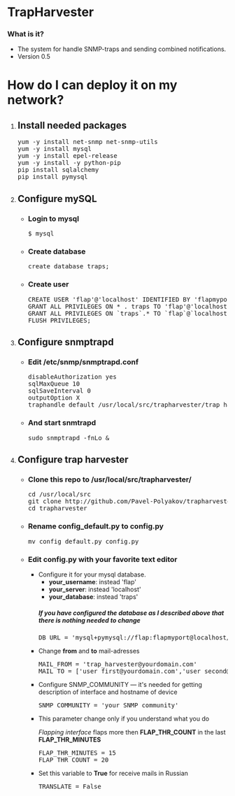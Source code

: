 # TrapHarvester #

### What is it? ###

* The system for handle SNMP-traps and sending combined notifications.
* Version 0.5

<h1> How do I can deploy it on my network? </h1>
  <ol>
    <li>
      <h2>Install needed packages</h2>
        <pre>
yum -y install net-snmp net-snmp-utils
yum -y install mysql
yum -y install epel-release
yum -y install -y python-pip
pip install sqlalchemy
pip install pymysql</pre>
    </li>
    <li>
      <h2>Configure mySQL</h2>
      <ul>
      <li>
      <h3>Login to mysql</h3>
      <pre>$ mysql</pre>
      </li>
      <li>
      <h3>Create database</h3>
      <pre>create database traps;</pre>
      </li>
      <li>
      <h3>Create user</h3>
      <pre>
CREATE USER 'flap'@'localhost' IDENTIFIED BY 'flapmyport';
GRANT ALL PRIVILEGES ON * . traps TO 'flap'@'localhost';
GRANT ALL PRIVILEGES ON `traps`.* TO `flap`@`localhost`;
FLUSH PRIVILEGES;</pre>
      </li>
    </ul>
    </li>
    <li>
      <h2>Configure snmptrapd</h2>
      <ul>
        <li>
        <h3>Edit /etc/snmp/snmptrapd.conf</h3>
          <pre>
disableAuthorization yes
sqlMaxQueue 10
sqlSaveInterval 0
outputOption X
traphandle default /usr/local/src/trapharvester/trap_handler.py</pre>
        </li>
        <li>
        <h3>And start <b>snmtrapd</b></h3>
          <pre>
sudo snmptrapd -fnLo &</pre>
        </li>
        </ul>
    </li>
    <li>
      <h2>Configure trap harvester</h2>
      <ul>
      <li>
        <h3>Clone this repo to <b>/usr/local/src/trapharvester/</b></h3>
          <pre>
cd /usr/local/src
git clone http://github.com/Pavel-Polyakov/trapharvester.git
cd trapharvester</pre>
       </li>
       <li>
        <h3>Rename <b>config_default.py</b> to <b>config.py</b></h3>
          <pre>
mv config_default.py config.py</pre>
        </li>
        <li>
<h3>Edit <b>config.py</b> with your favorite text editor</h3>
<ul>
<li>
Configure it for your mysql database.
<ul>
<li><b>your_username</b>: instead 'flap'</li>
<li><b>your_server</b>: instead 'localhost'</li>
<li><b>your_database</b>: instead 'traps'</li>
</ul>
<h5>If you have configured the database as I described above that there is nothing needed to change</h5>

<pre>
DB_URL = 'mysql+pymysql://flap:flapmyport@localhost/traps'
</pre>
</li>
<li>
Change <b>from</b> and <b>to</b> mail-adresses
<pre>
MAIL_FROM = 'trap_harvester@yourdomain.com'
MAIL_TO = ['user_first@yourdomain.com','user_second@yourdomain.com']
</pre>
</li>
<li>
Configure SNMP_COMMUNITY — it's needed for getting description of interface and hostname of device
<pre>
SNMP_COMMUNITY = 'your_SNMP_community'
</pre>
</li>
<li>
This parameter change only if you understand what you do

<i>Flapping interface</i> flaps more then <b>FLAP_THR_COUNT</b> in the last <b>FLAP_THR_MINUTES</b>
<pre>
FLAP_THR_MINUTES = 15
FLAP_THR_COUNT = 20
</pre>
</li>
<li>
Set this variable to <b>True</b> for receive mails in Russian
<pre>
TRANSLATE = False
</pre>
</li>
</ul>
</li>
</ul>
</ol>
